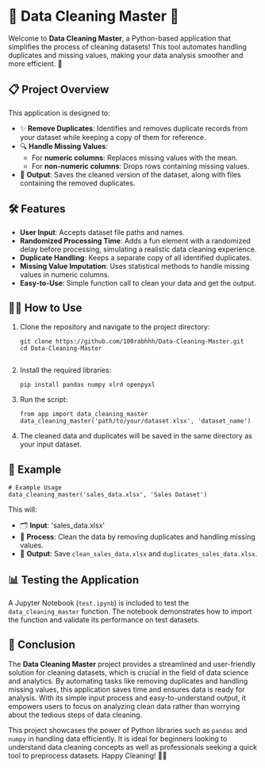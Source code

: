 <!DOCTYPE html>
<html lang="en">
<head>
    <meta charset="UTF-8">
    <meta name="viewport" content="width=device-width, initial-scale=1.0">
</head>
<body>
    <h1>🧼 Data Cleaning Master 🧹</h1>
    <p>Welcome to <strong>Data Cleaning Master</strong>, a Python-based application that simplifies the process of cleaning datasets! This tool automates handling duplicates and missing values, making your data analysis smoother and more efficient. 🚀</p>
    <h2>📋 Project Overview</h2>
    <p>This application is designed to:</p>
    <ul>
        <li>✨ <strong>Remove Duplicates</strong>: Identifies and removes duplicate records from your dataset while keeping a copy of them for reference.</li>
        <li>🔍 <strong>Handle Missing Values</strong>: 
            <ul>
                <li>For <strong>numeric columns</strong>: Replaces missing values with the mean.</li>
                <li>For <strong>non-numeric columns</strong>: Drops rows containing missing values.</li>
            </ul>
        </li>
        <li>📁 <strong>Output</strong>: Saves the cleaned version of the dataset, along with files containing the removed duplicates.</li>
    </ul>
    <h2>🛠️ Features</h2>
    <ul>
        <li><strong>User Input</strong>: Accepts dataset file paths and names.</li>
        <li><strong>Randomized Processing Time</strong>: Adds a fun element with a randomized delay before processing, simulating a realistic data cleaning experience.</li>
        <li><strong>Duplicate Handling</strong>: Keeps a separate copy of all identified duplicates.</li>
        <li><strong>Missing Value Imputation</strong>: Uses statistical methods to handle missing values in numeric columns.</li>
        <li><strong>Easy-to-Use</strong>: Simple function call to clean your data and get the output.</li>
    </ul>
    <h2>🧑‍💻 How to Use</h2>
    <ol>
        <li>Clone the repository and navigate to the project directory:
            <pre><code>git clone https://github.com/100rabhhh/Data-Cleaning-Master.git
cd Data-Cleaning-Master
            </code></pre>
        </li>
        <li>Install the required libraries:
            <pre><code>pip install pandas numpy xlrd openpyxl</code></pre>
        </li>
        <li>Run the script:
            <pre><code>from app import data_cleaning_master
data_cleaning_master('path/to/your/dataset.xlsx', 'dataset_name')</code></pre>
        </li>
        <li>The cleaned data and duplicates will be saved in the same directory as your input dataset.</li>
    </ol>
    <h2>🚀 Example</h2>
    <pre><code># Example Usage
data_cleaning_master('sales_data.xlsx', 'Sales Dataset')</code></pre>
    <p>This will:</p>
    <ul>
        <li>🗂️ <strong>Input</strong>: 'sales_data.xlsx'</li>
        <li>🧼 <strong>Process</strong>: Clean the data by removing duplicates and handling missing values.</li>
        <li>💾 <strong>Output</strong>: Save <code>clean_sales_data.xlsx</code> and <code>duplicates_sales_data.xlsx</code>.</li>
    </ul>
    <h2>📊 Testing the Application</h2>
    <p>A Jupyter Notebook (<code>test.ipynb</code>) is included to test the <code>data_cleaning_master</code> function. The notebook demonstrates how to import the function and validate its performance on test datasets.</p>
    <h2>📌 Conclusion</h2>
    <p>The <strong>Data Cleaning Master</strong> project provides a streamlined and user-friendly solution for cleaning datasets, which is crucial in the field of data science and analytics. By automating tasks like removing duplicates and handling missing values, this application saves time and ensures data is ready for analysis. With its simple input process and easy-to-understand output, it empowers users to focus on analyzing clean data rather than worrying about the tedious steps of data cleaning.</p>
    <p>This project showcases the power of Python libraries such as <code>pandas</code> and <code>numpy</code> in handling data efficiently. It is ideal for beginners looking to understand data cleaning concepts as well as professionals seeking a quick tool to preprocess datasets. Happy Cleaning! 🧽✨</p>
</body>
</html>
